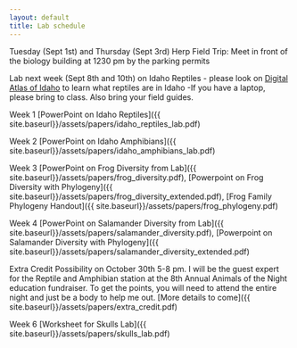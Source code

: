 ```yaml
---
layout: default
title: Lab schedule
---
```

Tuesday (Sept 1st) and Thursday (Sept 3rd) Herp Field Trip: Meet in front of the biology building at 1230 pm by the parking permits

Lab next week (Sept 8th and 10th) on Idaho Reptiles - please look on [Digital Atlas of Idaho](http://imnh.isu.edu/digitalatlas/) to learn what reptiles are in Idaho
-If you have a laptop, please bring to class. Also bring your field guides.

Week 1 [PowerPoint on Idaho Reptiles]({{ site.baseurl}}/assets/papers/idaho_reptiles_lab.pdf)

Week 2 [PowerPoint on Idaho Amphibians]({{ site.baseurl}}/assets/papers/idaho_amphibians_lab.pdf)

Week 3 [PowerPoint on Frog Diversity from Lab]({{ site.baseurl}}/assets/papers/frog_diversity.pdf), [Powerpoint on Frog Diversity with Phylogeny]({{ site.baseurl}}/assets/papers/frog_diversity_extended.pdf), [Frog Family Phylogeny Handout]({{ site.baseurl}}/assets/papers/frog_phylogeny.pdf)

Week 4 [PowerPoint on Salamander Diversity from Lab]({{ site.baseurl}}/assets/papers/salamander_diversity.pdf), [Powerpoint on Salamander Diversity with Phylogeny]({{ site.baseurl}}/assets/papers/salamander_diversity_extended.pdf)

Extra Credit Possibility on October 30th 5-8 pm. I will be the guest expert for the Reptile and Amphibian station at the 8th Annual Animals of the Night education fundraiser. To get the points, you will need to attend the entire night and just be a body to help me out. [More details to come]({{ site.baseurl}}/assets/papers/extra_credit.pdf)

Week 6 [Worksheet for Skulls Lab]({{ site.baseurl}}/assets/papers/skulls_lab.pdf)
